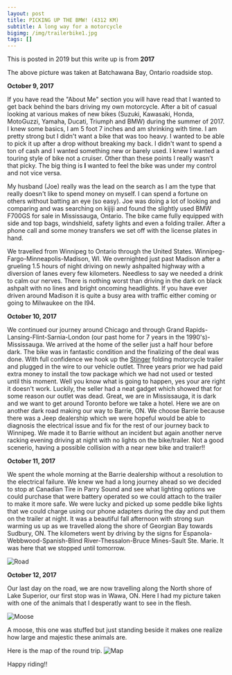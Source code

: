 ```yaml
---
layout: post
title: PICKING UP THE BMW! (4312 KM)
subtitle: A long way for a motorcycle
bigimg: /img/trailerbike1.jpg
tags: []
---
```


This is posted in 2019 but this write up is from **2017**


The above picture was taken at Batchawana Bay, Ontario roadside stop.

**October 9, 2017**


If you have read the "About Me" section you will have read that I wanted to get back behind the bars driving my own motorcycle. After a bit of casual looking at various makes of new bikes (Suzuki, Kawasaki, Honda, MotoGuzzi, Yamaha, Ducati, Triumph and BMW) during the summer of 2017. I knew some basics, I am 5 foot 7 inches and am shrinking with time. I am pretty strong but I didn't want a bike that was too heavy. I wanted to be able to pick it up after a drop without breaking my back. I didn't want to spend a ton of cash and I wanted something new or barely used. I knew I wanted a touring style of bike not a cruiser. Other than these points I really wasn't that picky. The big thing is **I** wanted to feel the bike was under my control and not vice versa. 

My husband (Joe) really was the lead on the search as I am the type that really doesn't like to spend money on myself. I can spend a fortune on others without batting an eye (so easy).  Joe was doing a lot of looking and comparing and was searching on kijiji and found the slightly used BMW F700GS for sale in Mississauga, Ontario. The bike came fully equipped with side and top bags, windshield, safety lights and even a folding trailer. After a phone call and some money transfers we set off with the license plates in hand. 

We travelled from Winnipeg to Ontario through the United States. Winnipeg-Fargo-Minneapolis-Madison, WI. We overnighted just past Madison after a grueling 1.5 hours of night driving on newly ashpalted highway with a diversion of lanes every few kilometers. Needless to say we needed a drink to calm our nerves. There is nothing worst than driving in the dark on black ashpalt with no lines and bright oncoming headlights. If you have ever driven around Madison it is quite a busy area with traffic either coming or going to Milwaukee on the I94.

**October 10, 2017**

We continued our journey around Chicago and through Grand Rapids-Lansing-Flint-Sarnia-London (our past home for 7 years in the 1990's)-Mississauga. We arrived at the home of the seller just a half hour before dark. The bike was in fantastic condition and the finalizing of the deal was done. With full confidence we hook up the [Stinger](https://www.stingertrailer.com) folding motorcycle trailer and plugged in the wire to our vehicle outlet. Three years prior we had paid extra money to install the tow package which we had not used or tested until this moment. Well you know what is going to happen, yes your are right it doesn't work. Luckily, the seller had a neat gadget which showed that for some reason our outlet was dead. Great, we are in Mississauga, it is dark and we want to get around Toronto before we take a hotel.  Here we are on another dark road making our way to Barrie, ON. We choose Barrie because there was a Jeep dealership which we were hopeful would be able to diagnosis the electrical issue and fix for the rest of our journey back to Winnipeg. We made it to Barrie without an incident but again another nerve racking evening driving at night with no lights on the bike/trailer. Not a good scenerio, having a possible collision with a near new bike and trailer!!

**October 11, 2017**

We spent the whole morning at the Barrie dealership without a resolution to the electrical failure. We knew we had a long journey ahead so we decided to stop at Canadian Tire in Parry Sound and see what lighting options we could purchase that were battery operated so we could attach to the trailer to make it more safe. We were lucky and picked up some peddle bike lights that we could charge using our phone adapters during the day and put them on the trailer at night. It was a beautiful fall afternoon with strong sun warming us up as we travelled along the shore of Georgian Bay towards Sudbury, ON. The kilometers went by driving by the signs for Espanola-Webbwood-Spanish-Blind River-Thessalon-Bruce Mines-Sault Ste. Marie. It was here that we stopped until tomorrow. 

![Road](https://klovetri.github.io/img/openroad2.jpg)

**October 12, 2017**

Our last day on the road, we are now travelling along the North shore of Lake Superior, our first stop was in Wawa, ON. Here I had my picture taken with one of the animals that I desperatly want to see in the flesh. 


![Moose](https://klovetri.github.io/img/Moose4.jpg)



A moose, this one was stuffed but just standing beside it makes one realize how large and majestic these animals are.

Here is the map of the round trip. ![Map](https://klovetri.github.io/img/Mapbikeup.jpg)


Happy riding!!

